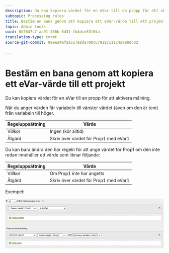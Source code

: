 ```yaml
---
description: Du kan kopiera värdet för en eVar till en propp för att aktivera målning.
subtopic: Processing rules
title: Bestäm en bana genom att kopiera ett eVar-värde till ett projekt
topic: Admin tools
uuid: 8d7647c7-aa91-466b-8d31-fb4dce83f04a
translation-type: tm+mt
source-git-commit: 99ee24efaa517e8da700c67818c111c4aa90dc02

---
```



# Bestäm en bana genom att kopiera ett eVar-värde till ett projekt

Du kan kopiera värdet för en eVar till en propp för att aktivera målning.

När du anger värden får variabeln till vänster värdet (även om den är tom) från variabeln till höger.

| Regeluppsättning | Värde |
|---|---|
| Villkor | Ingen (kör alltid) |
| Åtgärd | Skriv över värdet för Prop1 med eVar1 |

Du kan bara ändra den här regeln för att ange värdet för Prop1 om den inte redan innehåller ett värde som liknar följande:

| Regeluppsättning | Värde |
|---|---|
| Villkor | Om Prop1 inte har angetts |
| Åtgärd | Skriv över värdet för Prop1 med eVar1 |

Exempel:

![](assets/overwrite-empty-prop.png)

